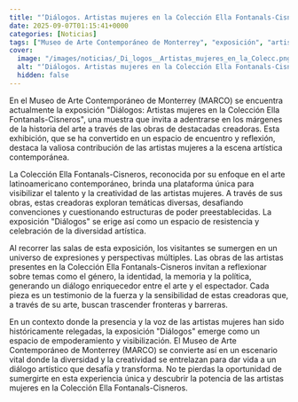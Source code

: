 ```yaml
---
title: "‘Diálogos. Artistas mujeres en la Colección Ella Fontanals-Cisneros’ - la satisfacción de tomar riesgos"
date: 2025-09-07T01:15:41+0000
categories: [Noticias]
tags: ["Museo de Arte Contemporáneo de Monterrey", "exposición", "artistas mujeres", "Colección Ella Fontanals-Cisneros", "arte latinoamericano contemporáneo", "diversidad artística", "empoderamiento."]
cover:
  image: "/images/noticias/_Di_logos__Artistas_mujeres_en_la_Colecc.png"
  alt: "‘Diálogos. Artistas mujeres en la Colección Ella Fontanals-Cisneros’ - la satisfacción de tomar riesgos"
  hidden: false
---
```


En el Museo de Arte Contemporáneo de Monterrey (MARCO) se encuentra actualmente la exposición "Diálogos: Artistas mujeres en la Colección Ella Fontanals-Cisneros", una muestra que invita a adentrarse en los márgenes de la historia del arte a través de las obras de destacadas creadoras. Esta exhibición, que se ha convertido en un espacio de encuentro y reflexión, destaca la valiosa contribución de las artistas mujeres a la escena artística contemporánea.

La Colección Ella Fontanals-Cisneros, reconocida por su enfoque en el arte latinoamericano contemporáneo, brinda una plataforma única para visibilizar el talento y la creatividad de las artistas mujeres. A través de sus obras, estas creadoras exploran temáticas diversas, desafiando convenciones y cuestionando estructuras de poder preestablecidas. La exposición "Diálogos" se erige así como un espacio de resistencia y celebración de la diversidad artística.

Al recorrer las salas de esta exposición, los visitantes se sumergen en un universo de expresiones y perspectivas múltiples. Las obras de las artistas presentes en la Colección Ella Fontanals-Cisneros invitan a reflexionar sobre temas como el género, la identidad, la memoria y la política, generando un diálogo enriquecedor entre el arte y el espectador. Cada pieza es un testimonio de la fuerza y la sensibilidad de estas creadoras que, a través de su arte, buscan trascender fronteras y barreras.

En un contexto donde la presencia y la voz de las artistas mujeres han sido históricamente relegadas, la exposición "Diálogos" emerge como un espacio de empoderamiento y visibilización. El Museo de Arte Contemporáneo de Monterrey (MARCO) se convierte así en un escenario vital donde la diversidad y la creatividad se entrelazan para dar vida a un diálogo artístico que desafía y transforma. No te pierdas la oportunidad de sumergirte en esta experiencia única y descubrir la potencia de las artistas mujeres en la Colección Ella Fontanals-Cisneros.

